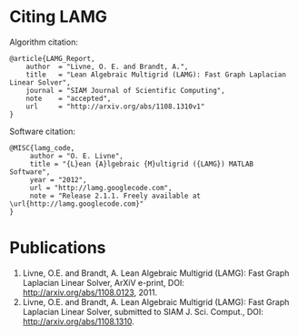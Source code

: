 # Citing LAMG #
Algorithm citation:
```
@article{LAMG_Report,
    author  = "Livne, O. E. and Brandt, A.",
    title   = "Lean Algebraic Multigrid (LAMG): Fast Graph Laplacian Linear Solver",
    journal = "SIAM Journal of Scientific Computing",
    note    = "accepted",
    url     = "http://arxiv.org/abs/1108.1310v1"
}
```
Software citation:
```
@MISC{lamg_code,
     author = "O. E. Livne",
     title = "{L}ean {A}lgebraic {M}ultigrid ({LAMG}) MATLAB Software",
     year = "2012",
     url = "http://lamg.googlecode.com",
     note = "Release 2.1.1. Freely available at \url{http://lamg.googlecode.com}"
}
```

# Publications #
  1. Livne, O.E. and Brandt, A. Lean Algebraic Multigrid (LAMG): Fast Graph Laplacian Linear Solver, ArXiV e-print, DOI: http://arxiv.org/abs/1108.0123, 2011.
  1. Livne, O.E. and Brandt, A. Lean Algebraic Multigrid (LAMG): Fast Graph Laplacian Linear Solver, submitted to SIAM J. Sci. Comput., DOI: http://arxiv.org/abs/1108.1310.